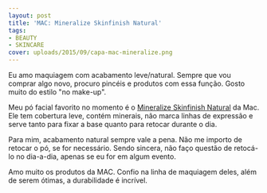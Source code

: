 ```yaml
---
layout: post
title: 'MAC: Mineralize Skinfinish Natural'
tags:
- BEAUTY
- SKINCARE
cover: uploads/2015/09/capa-mac-mineralize.png
---
```


Eu amo maquiagem com acabamento leve/natural. Sempre que vou comprar algo novo, procuro pincéis e produtos com essa função. Gosto muito do estilo "no make-up".

Meu pó facial favorito no momento é o <a href="http://www.maccosmetics.com.br/product/shaded/9861/30734/Cult-Classics/Mineralize/Mineralize-Skinfinish-Natural/index.tmpl">Mineralize Skinfinish Natural</a> da Mac. Ele tem cobertura leve, contém minerais, não marca linhas de expressão e serve tanto para fixar a base quanto para retocar durante o dia.

Para mim, acabamento natural sempre vale a pena. Não me importo de retocar o pó, se for necessário. Sendo sincera, não faço questão de retocá-lo no dia-a-dia, apenas se eu for em algum evento.

Amo muito os produtos da MAC. Confio na linha de maquiagem deles, além de serem ótimas, a durabilidade é incrível.
